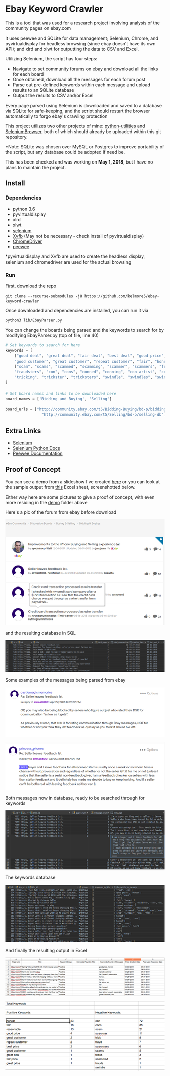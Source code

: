 # Ebay Keyword Crawler

This is a tool that was used for a research project involving analysis of the community pages
on ebay.com

It uses peewee and SQLite for data management; Selenium, Chrome, and pyvirtualdisplay for headless browsing
(since ebay doesn't have its own API); and xlrd and xlwt for outputting the data to CSV and Excel.

Utilizing Selenium, the script has four steps: 

- Navigate to set community forums on ebay and download all the links for each board
- Once obtained, download all the messages for each forum post
- Parse out pre-defined keywords within each message and upload results to an SQLite database
- Output the results to CSV and/or Excel

Every page parsed using Selenium is downloaded and saved to a database via SQLite for safe-keeping,
and the script should restart the browser automatically to forgo ebay's crawling protection

This project utilizes two other projects of mine: [python-utilities](https://github.com/kelmore5/python-utilities) and [SeleniumBrowser](https://github.com/kelmore5/SeleniumBrowser), both of which
should already be uploaded within this git repository.

*Note: SQLite was chosen over MySQL or Postgres to improve portability of the script, but any database could be 
adopted if need be.

This has been checked and was working on **May 1, 2018**, but I have no plans to maintain the project.

## Install

### Dependencies

- python 3.6
- pyvirtualdisplay
- xlrd
- xlwt
- [selenium](http://selenium-python.readthedocs.io/installation.html)
- [Xvfb](https://www.x.org/archive/X11R7.6/doc/man/man1/Xvfb.1.xhtml) (May not be necessary - check install of pyvirtualdisplay)
- [ChromeDriver](https://sites.google.com/a/chromium.org/chromedriver/)
- [peewee](https://github.com/coleifer/peewee)

*pyvirtualdisplay and Xvfb are used to create the headless display, selenium and chromedriver are used for the actual browsing

### Run

First, download the repo

    git clone --recurse-submodules -j8 https://github.com/kelmore5/ebay-keyword-crawler
    
Once downloaded and dependencies are installed, you can run it via

    python3 lib/EbayParser.py
    


You can change the boards being parsed and the keywords to search for by modifying EbayParser.py (top of file, line 40)

```python
# Set keywords to search for here
keywords = [
    ["good deal", "great deal", "fair deal", "best deal", "good price", "great price", "fair price", "best price",
    "good customer", "great customer", "repeat customer", "fair", "honest", "reasonable"],
    ["scam", "scams", "scammed", "scamming", "scammer", "scammers", "fraud", "frauds", "defrauded", "fraudster",
    "fraudsters", "con", "cons", "conned", "conning", "con artist", "con artists", "trick", "tricks", "tricked",
    "tricking", "trickster", "tricksters", "swindle", "swindles", "swindled", "swindler", "swindlers"]
]
    
# Set board names and links to be downloaded here
board_names = ['Bidding and Buying', 'Selling']
    
board_urls = ["http://community.ebay.com/t5/Bidding-Buying/bd-p/bidding-buying-db",
                "http://community.ebay.com/t5/Selling/bd-p/selling-db"]
```

## Extra Links

- [Selenium](https://www.seleniumhq.org/)
- [Selenium Python Docs](http://selenium-python.readthedocs.io/)
- [Peewee Documentation](http://docs.peewee-orm.com/en/latest/)

## Proof of Concept

You can see a demo from a slideshow I've created [here](https://docs.google.com/presentation/d/1VlSL0dZrbhQeY3bIFUGEmSkFARycCc31zmQlNqx_7BY/edit?usp=sharing)
or you can look at the sample output from [this](https://github.com/kelmore5/ebay-keyword-crawler/raw/master/demo/output_demo.xlsx) Excel sheet, screenshotted below.

Either way here are some pictures to give a proof of concept, with even more residing in 
the [demo](https://github.com/kelmore5/ebay-keyword-crawler/tree/master/demo) folder above

Here's a pic of the forum from ebay before download

![Ebay Bidding and Buying Forum](/demo/pictures/ebay_bidding_and_buying.png "Ebay Bidding and Buying Forum")

and the resulting database in SQL

![Posts SQL Database](/demo/pictures/posts_database.png "Posts SQL Database")

Some examples of the messages being parsed from ebay 

![Ebay Messages Example 1](/demo/pictures/ebay_messages_1.png "Ebay Messages Example")

![Ebay Messages Example 2](/demo/pictures/ebay_messages_2.png "Ebay Messages Example 2")

Both messages now in database, ready to be searched through for keywords

![Messages SQL Database](/demo/pictures/messages_database.png "Messages SQL Database")

The keywords database

![Keywords SQL Database](/demo/pictures/keywords_database.png "Keyboards SQL Database")

And finally the resulting output in Excel

![Excel Output - Main](/demo/pictures/excel_output_main.png "Excel Output - Main")

![Excel Output - Simple Stats](/demo/pictures/excel_output_keywords.png "Excel Output - Simple Stats")
